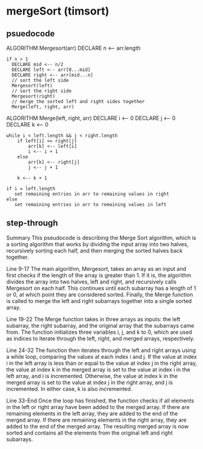 # mergeSort (timsort)

## psuedocode

ALGORITHM Mergesort(arr)
    DECLARE n <-- arr.length

    if n > 1
      DECLARE mid <-- n/2 
      DECLARE left <-- arr[0...mid]
      DECLARE right <-- arr[mid...n]
      // sort the left side
      Mergesort(left)
      // sort the right side
      Mergesort(right)
      // merge the sorted left and right sides together
      Merge(left, right, arr)

ALGORITHM Merge(left, right, arr)
    DECLARE i <-- 0
    DECLARE j <-- 0
    DECLARE k <-- 0

    while i < left.length && j < right.length
        if left[i] <= right[j]
            arr[k] <-- left[i]
            i <-- i + 1
        else
            arr[k] <-- right[j]
            j <-- j + 1

        k <-- k + 1

    if i = left.length
       set remaining entries in arr to remaining values in right
    else
       set remaining entries in arr to remaining values in left

## step-through

Summary
This pseudocode is describing the Merge Sort algorithm, which is a sorting algorithm that works by dividing the input array into two halves, recursively sorting each half, and then merging the sorted halves back together.

Line 9-17
The main algorithm, Mergesort, takes an array as an input and first checks if the length of the array is greater than 1. If it is, the algorithm divides the array into two halves, left and right, and recursively calls Mergesort on each half. This continues until each subarray has a length of 1 or 0, at which point they are considered sorted. Finally, the Merge function is called to merge the left and right subarrays together into a single sorted array.

Line 19-22
The Merge function takes in three arrays as inputs: the left subarray, the right subarray, and the original array that the subarrays came from. The function initializes three variables i, j, and k to 0, which are used as indices to iterate through the left, right, and merged arrays, respectively.

Line 24-32
The function then iterates through the left and right arrays using a while loop, comparing the values at each index i and j. If the value at index i in the left array is less than or equal to the value at index j in the right array, the value at index k in the merged array is set to the value at index i in the left array, and i is incremented. Otherwise, the value at index k in the merged array is set to the value at index j in the right array, and j is incremented. In either case, k is also incremented.

Line 33-End
Once the loop has finished, the function checks if all elements in the left or right array have been added to the merged array. If there are remaining elements in the left array, they are added to the end of the merged array. If there are remaining elements in the right array, they are added to the end of the merged array. The resulting merged array is now sorted and contains all the elements from the original left and right subarrays.
